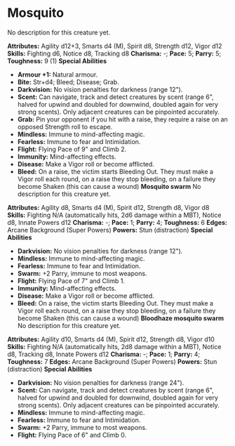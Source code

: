 # Mosquito

No description for this creature yet.

**Attributes:** Agility d12+3, Smarts d4 (M), Spirit d8, Strength d12,
Vigor d12
**Skills:** Fighting d6, Notice d8, Tracking d8
**Charisma:** -; **Pace:** 5; **Parry:** 5; **Toughness:** 9 (1)
**Special Abilities**

- **Armour +1:** Natural armour.
- **Bite:** Str+d4; Bleed; Disease; Grab.
- **Darkvision:** No vision penalties for darkness (range 12").
- **Scent:** Can navigate, track and detect creatures by scent (range
6", halved for upwind and doubled for downwind, doubled again for very
strong scents). Only adjacent creatures can be pinpointed accurately.
- **Grab:** Pin your opponent if you hit with a raise, they require a
raise on an opposed Strength roll to escape.
- **Mindless:** Immune to mind-affecting magic.
- **Fearless:** Immune to fear and Intimidation.
- **Flight:** Flying Pace of 9" and Climb 2.
- **Immunity:** Mind-affecting effects.
- **Disease:** Make a Vigor roll or become afflicted.
- **Bleed:** On a raise, the victim starts Bleeding Out. They must make
a Vigor roll each round, on a raise they stop bleeding, on a failure
they become Shaken (this can cause a wound)
**Mosquito swarm**
No description for this creature yet.

**Attributes:** Agility d8, Smarts d4 (M), Spirit d12, Strength d8,
Vigor d8
**Skills:** Fighting N/A (automatically hits, 2d6 damage within a MBT),
Notice d8, Innate Powers d12
**Charisma:** -; **Pace:** 1; **Parry:** 4; **Toughness:** 6
**Edges:** Arcane Background (Super Powers)
**Powers:** Stun (distraction)
**Special Abilities**

- **Darkvision:** No vision penalties for darkness (range 12").
- **Mindless:** Immune to mind-affecting magic.
- **Fearless:** Immune to fear and Intimidation.
- **Swarm:** +2 Parry, immune to most weapons.
- **Flight:** Flying Pace of 7" and Climb 1.
- **Immunity:** Mind-affecting effects.
- **Disease:** Make a Vigor roll or become afflicted.
- **Bleed:** On a raise, the victim starts Bleeding Out. They must make
a Vigor roll each round, on a raise they stop bleeding, on a failure
they become Shaken (this can cause a wound)
**Bloodhaze mosquito swarm**
No description for this creature yet.

**Attributes:** Agility d10, Smarts d4 (M), Spirit d12, Strength d8,
Vigor d10
**Skills:** Fighting N/A (automatically hits, 2d8 damage within a MBT),
Notice d8, Tracking d8, Innate Powers d12
**Charisma:** -; **Pace:** 1; **Parry:** 4; **Toughness:** 7
**Edges:** Arcane Background (Super Powers)
**Powers:** Stun (distraction)
**Special Abilities**

- **Darkvision:** No vision penalties for darkness (range 24").
- **Scent:** Can navigate, track and detect creatures by scent (range
6", halved for upwind and doubled for downwind, doubled again for very
strong scents). Only adjacent creatures can be pinpointed accurately.
- **Mindless:** Immune to mind-affecting magic.
- **Fearless:** Immune to fear and Intimidation.
- **Swarm:** +2 Parry, immune to most weapons.
- **Flight:** Flying Pace of 6" and Climb 0.
